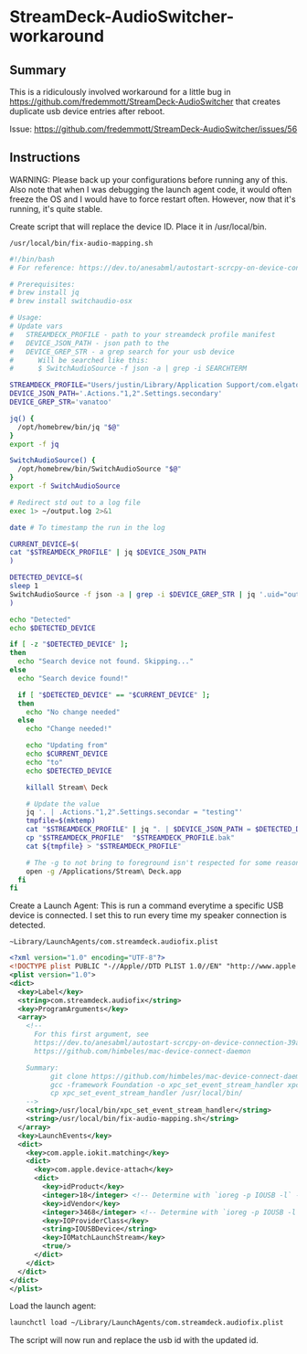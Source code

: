 # StreamDeck-AudioSwitcher-workaround

## Summary

This is a ridiculously involved workaround for a little bug in https://github.com/fredemmott/StreamDeck-AudioSwitcher that creates duplicate usb device entries after reboot.

Issue: https://github.com/fredemmott/StreamDeck-AudioSwitcher/issues/56

## Instructions

WARNING: Please back up your configurations before running any of this. Also note that when I was debugging the launch agent code, it would often freeze the OS and I would have to force restart often. However, now that it's running, it's quite stable.

Create script that will replace the device ID. Place it in /usr/local/bin.

`/usr/local/bin/fix-audio-mapping.sh`
```bash
#!/bin/bash
# For reference: https://dev.to/anesabml/autostart-scrcpy-on-device-connection-39a

# Prerequisites:
# brew install jq
# brew install switchaudio-osx

# Usage:
# Update vars
#   STREAMDECK_PROFILE - path to your streamdeck profile manifest
#   DEVICE_JSON_PATH - json path to the 
#   DEVICE_GREP_STR - a grep search for your usb device
#      Will be searched like this:
#      $ SwitchAudioSource -f json -a | grep -i SEARCHTERM

STREAMDECK_PROFILE="Users/justin/Library/Application Support/com.elgato.StreamDeck/ProfilesV2/A380B6A4-A474-4433-8AA5-C1AF5BFB5054.sdProfile/manifest.json"
DEVICE_JSON_PATH='.Actions."1,2".Settings.secondary'
DEVICE_GREP_STR='vanatoo'

jq() {
  /opt/homebrew/bin/jq "$@"
}
export -f jq

SwitchAudioSource() {
  /opt/homebrew/bin/SwitchAudioSource "$@"
}
export -f SwitchAudioSource

# Redirect std out to a log file
exec 1> ~/output.log 2>&1

date # To timestamp the run in the log

CURRENT_DEVICE=$(
cat "$STREAMDECK_PROFILE" | jq $DEVICE_JSON_PATH
)

DETECTED_DEVICE=$(
sleep 1
SwitchAudioSource -f json -a | grep -i $DEVICE_GREP_STR | jq '.uid="output/\(.uid)" | .uid'
)

echo "Detected"
echo $DETECTED_DEVICE

if [ -z "$DETECTED_DEVICE" ];
then
  echo "Search device not found. Skipping..."
else
  echo "Search device found!"

  if [ "$DETECTED_DEVICE" == "$CURRENT_DEVICE" ];
  then
    echo "No change needed"
  else
    echo "Change needed!"

    echo "Updating from"
    echo $CURRENT_DEVICE
    echo "to"
    echo $DETECTED_DEVICE

    killall Stream\ Deck

    # Update the value
    jq '. | .Actions."1,2".Settings.secondar = "testing"'
    tmpfile=$(mktemp)
    cat "$STREAMDECK_PROFILE" | jq ". | $DEVICE_JSON_PATH = $DETECTED_DEVICE" > ${tmpfile}
    cp "$STREAMDECK_PROFILE"  "$STREAMDECK_PROFILE.bak"
    cat ${tmpfile} > "$STREAMDECK_PROFILE"

    # The -g to not bring to foreground isn't respected for some reason
    open -g /Applications/Stream\ Deck.app
  fi
fi


```

Create a Launch Agent:
This is run a command everytime a specific USB device is connected. I set this to run every time my speaker connection is detected.

`~Library/LaunchAgents/com.streamdeck.audiofix.plist`
```xml
<?xml version="1.0" encoding="UTF-8"?>
<!DOCTYPE plist PUBLIC "-//Apple//DTD PLIST 1.0//EN" "http://www.apple.com/DTDs/PropertyList-1.0.dtd">
<plist version="1.0">
<dict>
  <key>Label</key>
  <string>com.streamdeck.audiofix</string>
  <key>ProgramArguments</key>
  <array>
    <!--
      For this first argument, see
      https://dev.to/anesabml/autostart-scrcpy-on-device-connection-39a
      https://github.com/himbeles/mac-device-connect-daemon

    Summary:
          git clone https://github.com/himbeles/mac-device-connect-daemon
          gcc -framework Foundation -o xpc_set_event_stream_handler xpc_set_event_stream_handler.m
          cp xpc_set_event_stream_handler /usr/local/bin/
    -->
    <string>/usr/local/bin/xpc_set_event_stream_handler</string> 
    <string>/usr/local/bin/fix-audio-mapping.sh</string>
  </array>
  <key>LaunchEvents</key>
  <dict>
    <key>com.apple.iokit.matching</key>
    <dict>
      <key>com.apple.device-attach</key>
      <dict>
        <key>idProduct</key>
        <integer>18</integer> <!-- Determine with `ioreg -p IOUSB -l` -->
        <key>idVendor</key>
        <integer>3468</integer> <!-- Determine with `ioreg -p IOUSB -l` -->
        <key>IOProviderClass</key>
        <string>IOUSBDevice</string>
        <key>IOMatchLaunchStream</key>
        <true/>
      </dict>
    </dict>
  </dict>
</dict>
</plist>
```

Load the launch agent:

```bash
launchctl load ~/Library/LaunchAgents/com.streamdeck.audiofix.plist
```

The script will now run and replace the usb id with the updated id.

